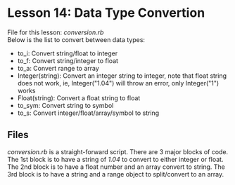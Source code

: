 # Lesson 14: Data Type Convertion
File for this lesson: <i>conversion.rb</i>
<br>
Below is the list to convert between data types:
<ul>
	<li>to_i: Convert string/float to integer</li>
	<li>to_f: Convert string/integer to float</li>
	<li>to_a: Convert range to array</li>
	<li>Integer(string): Convert an integer string to integer, note that float string does not work, ie, Integer("1.04") will throw an error, only Integer("1") works</li>
	<li>Float(string): Convert a float string to float</li>
	<li>to_sym: Convert string to symbol</li>
	<li>to_s: Convert integer/float/array/symbol to string</li>
</ul>

## Files
<i>conversion.rb</i> is a straight-forward script. There are 3 major blocks of code. The 1st block is to have a string of <i>1.04</i> to convert to either integer or float. The 2nd block is to have a float number and an array convert to string. The 3rd block is to have a string and a range object to split/convert to an array.
